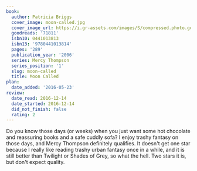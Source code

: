 ```yaml
---
book:
  author: Patricia Briggs
  cover_image: moon-called.jpg
  cover_image_url: https://i.gr-assets.com/images/S/compressed.photo.goodreads.com/books/1272070347l/71811._SX98_.jpg
  goodreads: '71811'
  isbn10: 0441013813
  isbn13: '9780441013814'
  pages: '289'
  publication_year: '2006'
  series: Mercy Thompson
  series_position: '1'
  slug: moon-called
  title: Moon Called
plan:
  date_added: '2016-05-23'
review:
  date_read: 2016-12-14
  date_started: 2016-12-14
  did_not_finish: false
  rating: 2
---
```


Do you know those days (or weeks) when you just want some hot chocolate and reassuring books and a safe cuddly sofa? I enjoy trashy fantasy on those days, and Mercy Thompson definitely qualifies. It doesn't get one star because I really like reading trashy urban fantasy once in a while, and it is still better than Twilight or Shades of Grey, so what the hell. Two stars it is, but don't expect quality.
